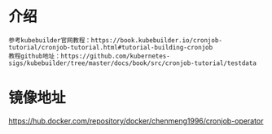 # 介绍
    参考kubebuilder官网教程：https://book.kubebuilder.io/cronjob-tutorial/cronjob-tutorial.html#tutorial-building-cronjob
    教程github地址：https://github.com/kubernetes-sigs/kubebuilder/tree/master/docs/book/src/cronjob-tutorial/testdata
    
 # 镜像地址
 https://hub.docker.com/repository/docker/chenmeng1996/cronjob-operator